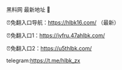 黑料网 最新地址 👋

⏰免翻入口导航：https://hlbk16.com/ （最新）

⏰免翻入口1：https://jyfru.47ahlbk.com/

⏰免翻入口2：https://u5thlbk.com/

telegram:https://t.me/hlbk_zx

